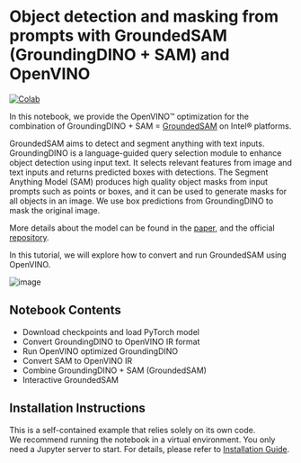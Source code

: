 # Object detection and masking from prompts with GroundedSAM (GroundingDINO + SAM) and OpenVINO

[![Colab](https://colab.research.google.com/assets/colab-badge.svg)](https://colab.research.google.com/github/openvinotoolkit/openvino_notebooks/blob/latest/notebooks/grounded-segment-anything/grounded-segment-anything.ipynb)

In this notebook, we provide the OpenVINO™ optimization for the combination of GroundingDINO + SAM = [GroundedSAM](https://github.com/IDEA-Research/Grounded-Segment-Anything) on Intel® platforms. 

GroundedSAM aims to detect and segment anything with text inputs. GroundingDINO is a language-guided query selection module to enhance object detection using input text. It selects relevant features from image and text inputs and returns predicted boxes with detections. The Segment Anything Model (SAM) produces high quality object masks from input prompts such as points or boxes, and it can be used to generate masks for all objects in an image. We use box predictions from GroundingDINO to mask the original image.

More details about the model can be found in the [paper](https://arxiv.org/abs/2401.14159), and the official [repository](https://github.com/IDEA-Research/Grounded-Segment-Anything).

In this tutorial, we will explore how to convert and run GroundedSAM using OpenVINO.

![image](https://github.com/openvinotoolkit/openvino_notebooks/assets/5703039/3c19063a-c60a-4d5d-b534-e1305a854180)

## Notebook Contents
- Download checkpoints and load PyTorch model
- Convert GroundingDINO to OpenVINO IR format
- Run OpenVINO optimized GroundingDINO
- Convert SAM to OpenVINO IR
- Combine GroundingDINO + SAM (GroundedSAM)
- Interactive GroundedSAM

## Installation Instructions

This is a self-contained example that relies solely on its own code.</br>
We recommend  running the notebook in a virtual environment. You only need a Jupyter server to start.
For details, please refer to [Installation Guide](../../README.md).
